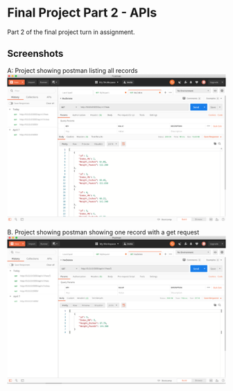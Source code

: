 # Final Project Part 2 - APIs
Part 2 of the final project turn in assignment. 

## Screenshots 

A: Project showing postman listing all records
![Image](screenshots/a.png)

B. Project showing postman showing one record with a get request
![Image](screenshots/b.png)


